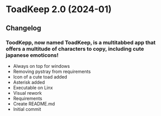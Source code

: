 # ToadKeep 2.0 (2024-01)
## Changelog
### ToodKepp, now named ToadKeep, is a multitabbed app that offers a multitude of characters to copy, including cute japanese emoticons!
- Always on top for windows
- Removing pystray from requirements
- Icon of a cute toad added
- Asterisk added
- Executable on Linx
- Visual rework
- Requirements
- Create README.md
- Initial commit
